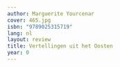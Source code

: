 ```yaml
---
author: Marguerite Yourcenar
cover: 465.jpg
isbn: "9789025315719"
lang: nl
layout: review
title: Vertellingen uit het Oosten
year: 0
---
```

